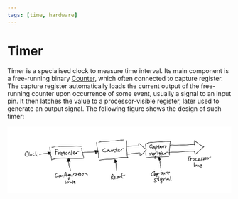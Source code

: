 ```yaml
---
tags: [time, hardware]
---
```


# Timer

Timer is a specialised clock to measure time interval. Its main component is a
free-running binary [Counter](202404061109.md), which often connected to capture
register. The capture register automatically loads the current output of the
free-running counter upon occurrence of some event, usually a signal to an input
pin. It then latches the value to a processor-visible register, later used to
generate an output signal. The following figure shows the design of such timer:

![Timer with prescaler and capture register](./pic/timer-with-prescaler-and-capture-register.png)
